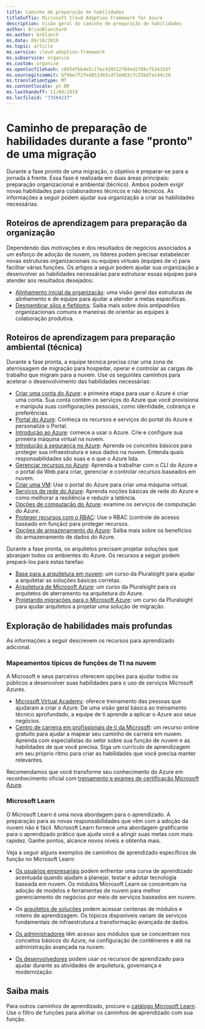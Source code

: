 ```yaml
---
title: Caminho de preparação de habilidades
titleSuffix: Microsoft Cloud Adoption Framework for Azure
description: Visão geral do caminho de preparação de habilidades
author: BrianBlanchard
ms.author: brblanch
ms.date: 09/10/2019
ms.topic: article
ms.service: cloud-adoption-framework
ms.subservice: organize
ms.custom: organize
ms.openlocfilehash: c8954fbb4e5c17ec43951270ded2708cfb3432df
ms.sourcegitcommit: bf9be7f2fe4851d83cdf3e083c7c25bd7e144c20
ms.translationtype: MT
ms.contentlocale: pt-BR
ms.lasthandoff: 11/04/2019
ms.locfileid: "73564237"
---
```

# <a name="skills-readiness-path-during-the-ready-phase-of-a-migration"></a>Caminho de preparação de habilidades durante a fase "pronto" de uma migração

Durante a fase *pronta* de uma migração, o objetivo é preparar-se para a jornada à frente. Essa fase é realizada em duas áreas principais: preparação organizacional e ambiental (técnico). Ambos podem exigir novas habilidades para colaboradores técnicos e não técnicos. As informações a seguir podem ajudar sua organização a criar as habilidades necessárias.

## <a name="organizational-readiness-learning-paths"></a>Roteiros de aprendizagem para preparação da organização

Dependendo das motivações e dos resultados de negócios associados a um esforço de adoção de nuvem, os líderes podem precisar estabelecer novas estruturas organizacionais ou equipes virtuais (equipes de v) para facilitar várias funções. Os artigos a seguir podem ajudar sua organização a desenvolver as habilidades necessárias para estruturar essas equipes para atender aos resultados desejados:

- [Alinhamento inicial da organização](./index.md): uma visão geral das estruturas de alinhamento e de equipe para ajudar a atender a metas específicas.
- [Desmembrar silos e fiefdoms](./fiefdoms-silos.md): Saiba mais sobre dois *antipadrões* organizacionais comuns e maneiras de orientar as equipes à colaboração produtiva.

## <a name="environmental-technical-readiness-learning-paths"></a>Roteiros de aprendizagem para preparação ambiental (técnica)

Durante a fase pronta, a equipe técnica precisa criar uma zona de aterrissagem de migração para hospedar, operar e controlar as cargas de trabalho que migram para a nuvem. Use os seguintes caminhos para acelerar o desenvolvimento das habilidades necessárias:

- [Criar uma conta do Azure](https://docs.microsoft.com/learn/modules/create-an-azure-account): a primeira etapa para usar o Azure é criar uma conta. Sua conta contém os serviços do Azure que você provisiona e manipula suas configurações pessoais, como identidade, cobrança e preferências.
- [Portal do Azure](https://docs.microsoft.com/learn/modules/tour-azure-portal): Conheça os recursos e serviços do portal do Azure e personalize o Portal.
- [Introdução ao Azure](https://docs.microsoft.com/learn/modules/welcome-to-azure): comece a usar o Azure. Crie e configure sua primeira máquina virtual na nuvem.
- [Introdução à segurança no Azure](https://docs.microsoft.com/learn/modules/intro-to-security-in-azure): Aprenda os conceitos básicos para proteger sua infraestrutura e seus dados na nuvem. Entenda quais responsabilidades são suas e o que o Azure lida.
- [Gerenciar recursos no Azure](https://docs.microsoft.com/learn/paths/manage-resources-in-azure): Aprenda a trabalhar com o CLI do Azure e o portal da Web para criar, gerenciar e controlar recursos baseados em nuvem.
- [Criar uma VM](https://docs.microsoft.com/learn/modules/create-windows-virtual-machine-in-azure): Use o portal do Azure para criar uma máquina virtual.
- [Serviços de rede do Azure](https://docs.microsoft.com/learn/modules/intro-to-azure-networking): Aprenda noções básicas de rede do Azure e como melhorar a resiliência e reduzir a latência.
- [Opções de computação do Azure](https://docs.microsoft.com/learn/modules/intro-to-azure-compute): examine os serviços de computação do Azure.
- [Proteger recursos com o RBAC](https://docs.microsoft.com/learn/modules/secure-azure-resources-with-rbac): Use o RBAC (controle de acesso baseado em função) para proteger recursos.
- [Opções de armazenamento do Azure](https://docs.microsoft.com/learn/modules/intro-to-data-in-azure/index): Saiba mais sobre os benefícios do armazenamento de dados do Azure.

Durante a fase pronta, os arquitetos precisam projetar soluções que abranjam todos os ambientes do Azure. Os recursos a seguir podem prepará-los para estas tarefas:

- [Base para a arquitetura em nuvem](https://app.pluralsight.com/library/courses/cloud-architecture-foundations): um curso da Pluralsight para ajudar a arquitetar as soluções básicas corretas.
- [Arquitetura de Microsoft Azure](https://app.pluralsight.com/library/courses/cloud-architecture-foundations): um curso da Pluralsight para os arquitetos de aterramento na arquitetura do Azure.
- [Projetando migrações para o Microsoft Azure](https://app.pluralsight.com/library/courses/cloud-architecture-foundations): um curso da Pluralsight para ajudar arquitetos a projetar uma solução de migração.

## <a name="deeper-skills-exploration"></a>Exploração de habilidades mais profundas

As informações a seguir descrevem os recursos para aprendizado adicional.

### <a name="typical-mappings-of-cloud-it-roles"></a>Mapeamentos típicos de funções de TI na nuvem

A Microsoft e seus parceiros oferecem opções para ajudar todos os públicos a desenvolver suas habilidades para o uso de serviços Microsoft Azures.

- [Microsoft Virtual Academy](https://mva.microsoft.com/product-training/microsoft-azure): oferece treinamento das pessoas que ajudaram a criar o Azure. De uma visão geral básica ao treinamento técnico aprofundado, a equipe de ti aprende a aplicar o Azure aos seus negócios.
- [Centro de carreira em profissionais de ti da Microsoft](https://www.microsoft.com/itpro): um recurso online gratuito para ajudar a mapear seu caminho de carreira em nuvem. Aprenda com especialistas do setor sobre sua função de nuvem e as habilidades de que você precisa. Siga um currículo de aprendizagem em seu próprio ritmo para criar as habilidades que você precisa manter relevantes.

Recomendamos que você transforme seu conhecimento do Azure em reconhecimento oficial com [treinamento e exames de certificação Microsoft Azure](https://www.microsoft.com/learning/azure-certification.aspx).

### <a name="microsoft-learn"></a>Microsoft Learn

O Microsoft Learn é uma nova abordagem para o aprendizado. A preparação para as novas responsabilidades que vêm com a adoção da nuvem não é fácil. Microsoft Learn fornece uma abordagem gratificante para o aprendizado prático que ajuda você a atingir suas metas com mais rapidez. Ganhe pontos, alcance novos níveis e obtenha mais.

Veja a seguir alguns exemplos de caminhos de aprendizado específicos de função no Microsoft Learn:

- [Os usuários empresariais](https://docs.microsoft.com/learn/browse/?roles=business-user) podem enfrentar uma curva de aprendizado acentuada quando ajudam a planejar, testar e adotar tecnologia baseada em nuvem. Os módulos Microsoft Learn se concentram na adoção de modelos e ferramentas de nuvem para melhor gerenciamento de negócios por meio de serviços baseados em nuvem.

- Os [arquitetos de soluções](https://docs.microsoft.com/learn/browse/?roles=solution-architect) podem acessar centenas de módulos e roteiro de aprendizagem. Os tópicos disponíveis variam de serviços fundamentais de infraestrutura a transformação avançada de dados.

- [Os administradores](https://docs.microsoft.com/learn/browse/?roles=administrator) têm acesso aos módulos que se concentram nos conceitos básicos do Azure, na configuração de contêineres e até na administração avançada na nuvem.

- [Os desenvolvedores](https://docs.microsoft.com/learn/browse/?roles=developer&term=infrastructure) podem usar os recursos de aprendizado para ajudar durante as atividades de arquitetura, governança e modernização.

## <a name="learn-more"></a>Saiba mais

Para outros caminhos de aprendizado, procure o [catálogo Microsoft Learn](https://docs.microsoft.com/learn/browse). Use o filtro de funções para alinhar os caminhos de aprendizado com sua função.
